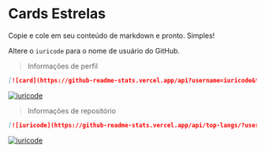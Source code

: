 # Cards Estrelas 

Copie e cole em seu conteúdo de markdown e pronto. Simples!

Altere o `iuricode` para o nome de usuário do GitHub.

> Informações de perfil

```md
[![card](https://github-readme-stats.vercel.app/api?username=iuricode&theme=default)](https://github.com/iuricode/README-template)
```

[![iuricode](https://github-readme-stats.vercel.app/api?username=iuricode&theme=default)](https://github.com/iuricode/README-template)

> Informações de repositório

```md
[![iuricode](https://github-readme-stats.vercel.app/api/top-langs/?username=iuricode&hide=html&layout=compact&theme=default)](https://github.com/iuricode/README-template)
```

[![iuricode](https://github-readme-stats.vercel.app/api/top-langs/?username=iuricode&hide=html&layout=compact&theme=default)](https://github.com/iuricode/README-template)
